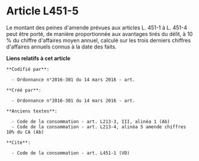 # Article L451-5

Le montant des peines d'amende prévues aux articles L. 451-1 à L. 451-4 peut être porté, de manière proportionnée aux
avantages tirés du délit, à 10 % du chiffre d'affaires moyen annuel, calculé sur les trois derniers chiffres d'affaires
annuels connus à la date des faits.

**Liens relatifs à cet article**

	**Codifié par**:

	  - Ordonnance n°2016-301 du 14 mars 2016 - art.

	**Créé par**:

	  - Ordonnance n°2016-301 du 14 mars 2016 - art.

	**Anciens textes**:

	  - Code de la consommation - art. L213-3, III, alinéa 1 (Ab)
	  - Code de la consommation - art. L213-4, alinéa 5 amende chiffres 10% du CA (Ab)

	**Cite**:

	  - Code de la consommation - art. L451-1 (VD)
